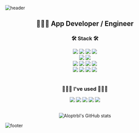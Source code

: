 ![header](https://capsule-render.vercel.app/api?type=waving&color=timeGradient&height=200&section=header&text=Welcome!&fontSize=40&fontAlignY=35&desc=Aloptrbl's%20GitHub%20Profile&descSize=20&descAlignY=50)

<div align=center>

## 👩🏻‍💻 App Developer / Engineer

### 🛠 Stack 🛠

<img src="https://img.shields.io/badge/kotlin-3776AB?style=for-the-badge&logo=kotlin&logoColor=white">
<img src="https://img.shields.io/badge/swift-00599C?style=for-the-badge&logo=swift&logoColor=white">
<img src="https://img.shields.io/badge/java-007396?style=for-the-badge&logo=java&logoColor=white"> 
<img src="https://img.shields.io/badge/swiftui-007396?style=for-the-badge&logo=swiftui&logoColor=white"> 
<br>

<img src="https://img.shields.io/badge/express-000000?style=for-the-badge&logo=express&logoColor=white">
<img src="https://img.shields.io/badge/node.js-339933?style=for-the-badge&logo=Node.js&logoColor=white">
<br>

<img src="https://img.shields.io/badge/oracle-F80000?style=for-the-badge&logo=oracle&logoColor=white"> 
<img src="https://img.shields.io/badge/mysql-4479A1?style=for-the-badge&logo=mysql&logoColor=white"> 
<img src="https://img.shields.io/badge/mariaDB-003545?style=for-the-badge&logo=mariaDB&logoColor=white"> 
<img src="https://img.shields.io/badge/firebase-FFCA28?style=for-the-badge&logo=firebase&logoColor=white">
<br>

<img src="https://img.shields.io/badge/html5-E34F26?style=for-the-badge&logo=html5&logoColor=white"> 
<img src="https://img.shields.io/badge/css-1572B6?style=for-the-badge&logo=css3&logoColor=white"> 
<img src="https://img.shields.io/badge/javascript-F7DF1E?style=for-the-badge&logo=javascript&logoColor=black"> 
<img src="https://img.shields.io/badge/jquery-0769AD?style=for-the-badge&logo=jquery&logoColor=white">
<br>

<br>

### 🙋🏻‍♀️ I've used 🙋🏻‍♀️
<img src="https://img.shields.io/badge/git-F05032?style=for-the-badge&logo=git&logoColor=white">
<img src="https://img.shields.io/badge/github-181717?style=for-the-badge&logo=github&logoColor=white">
<img src="https://img.shields.io/badge/swagger-85EA2D17?style=for-the-badge&logo=swagger&logoColor=white">
<img src="https://img.shields.io/badge/postman-FF6C37?style=for-the-badge&logo=postman&logoColor=white">
<img src="https://img.shields.io/badge/slack-4A154B?style=for-the-badge&logo=slack&logoColor=white">
<br>

<br>

![Aloptrbl's GitHub stats](https://github-readme-stats.vercel.app/api?username=Aloptrbl&theme=algolia&show_icons=true)

</div>

![footer](https://capsule-render.vercel.app/api?section=footer&type=waving&color=timeGradient&height=100)

